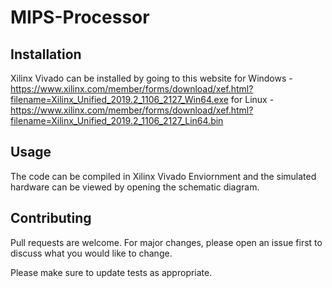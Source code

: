 # MIPS-Processor

## Installation

Xilinx Vivado can be installed by going to this website 
for Windows - https://www.xilinx.com/member/forms/download/xef.html?filename=Xilinx_Unified_2019.2_1106_2127_Win64.exe
for Linux - https://www.xilinx.com/member/forms/download/xef.html?filename=Xilinx_Unified_2019.2_1106_2127_Lin64.bin

## Usage
The code can be compiled in Xilinx Vivado Enviornment and the simulated hardware can be viewed by opening the schematic diagram.

## Contributing
Pull requests are welcome. For major changes, please open an issue first to discuss what you would like to change.

Please make sure to update tests as appropriate.
